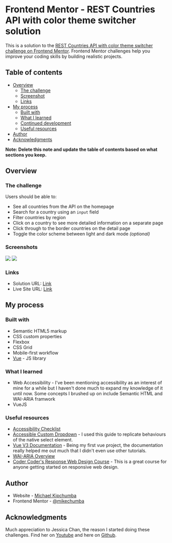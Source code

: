 # Frontend Mentor - REST Countries API with color theme switcher solution

This is a solution to the [REST Countries API with color theme switcher challenge on Frontend Mentor](https://www.frontendmentor.io/challenges/rest-countries-api-with-color-theme-switcher-5cacc469fec04111f7b848ca). Frontend Mentor challenges help you improve your coding skills by building realistic projects. 

## Table of contents

- [Overview](#overview)
  - [The challenge](#the-challenge)
  - [Screenshot](#screenshot)
  - [Links](#links)
- [My process](#my-process)
  - [Built with](#built-with)
  - [What I learned](#what-i-learned)
  - [Continued development](#continued-development)
  - [Useful resources](#useful-resources)
- [Author](#author)
- [Acknowledgments](#acknowledgments)

**Note: Delete this note and update the table of contents based on what sections you keep.**

## Overview

### The challenge

Users should be able to:

- See all countries from the API on the homepage
- Search for a country using an `input` field
- Filter countries by region
- Click on a country to see more detailed information on a separate page
- Click through to the border countries on the detail page
- Toggle the color scheme between light and dark mode *(optional)*

### Screenshots

![](https://ik.imagekit.io/bsvzrpqaj/Projects/rest-countries-details-page_qQV6VzNkf.png?updatedAt=1632402404840)
![](https://ik.imagekit.io/bsvzrpqaj/Projects/rest-countries-home-page.png?updatedAt=1632402291770)

### Links

- Solution URL: [Link](https://restcountriesui.netlify.app/#/)
- Live Site URL: [Link](https://restcountriesui.netlify.app/#/)

## My process

### Built with

- Semantic HTML5 markup
- CSS custom properties
- Flexbox
- CSS Grid
- Mobile-first workflow
- [Vue](https://v3.vuejs.org/guide/introduction.html) - JS library

### What I learned

- Web Accessibility - I've been mentioning accessibility as an interest of mine for a while but I haven't done much to expand my knowledge of it until now. Some concepts I brushed up on include Semantic HTML and WAI-ARIA framwork
- VueJS

### Useful resources

- [Accessibility Checklist](https://www.coolfields.co.uk/2019/04/accessibility-checklist/) 
- [Accessible Custom Dropdown](https://dev.to/emmabostian/creating-a-custom-accessible-drop-down-3gmo) - I used this guide to replicate behaviours of the native select element.
- [Vue V3 Documentation](https://v3.vuejs.org/guide/introduction.html) - Being my first vue project, the documentation really helped me out much that I didn't even use other tutorials.
- [WAI-ARIA Overview ](https://www.w3.org/WAI/standards-guidelines/aria/)
- [Coder Coder's Response Web Design Course](https://coder-coder.com/responsive/) - This is a great course for anyone getting started on responsive web design.

## Author

- Website - [Michael Kipchumba](https://mikechumba.github.io/)
- Frontend Mentor - [@mikechumba](https://www.frontendmentor.io/profile/mikechumba)

## Acknowledgments

Much appreciation to Jessica Chan, the reason I started doing these challenges. Find her on [Youtube](https://www.youtube.com/c/TheCoderCoder/featured) and here on [Github](https://github.com/thecodercoder).


